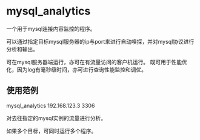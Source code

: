 # mysql_analytics
一个用于mysql连接内容监控的程序。

可以通过指定目标mysql服务器的ip与port来进行自动嗅探，并对mysql协议进行分析和输出。

可在mysql服务器端运行，亦可在有流量访问的客户机运行。
既可用于性能优化，因为log有毫秒级时间，亦可进行查询性能监控和调优。

## 使用范例
mysql_analytics 192.168.123.3 3306

对去往指定的mysql实例的流量进行分析。

如果多个目标，可同时运行多个程序。


